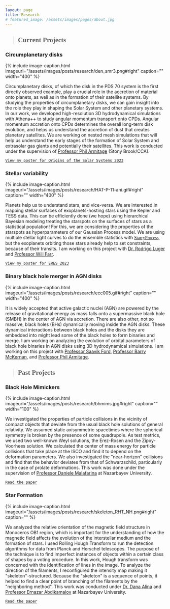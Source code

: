 ```yaml
---
layout: page
title: Research
# featured_image: /assets/images/pages/about.jpg
---
```

<script>
  $(document).ready(function() {
  setTimeout(function() { $("#preloader").fadeOut(1500); }, 100)
});
</script>
>## <span style="font-family:Caveat;">Current Projects</span>

### Circumplanetary disks
{% include image-caption.html imageurl="/assets/images/posts/research/den_smr3.png#right" caption="" width="400" %}

Circumplanetary disks, of which the disk in the PDS 70 system is the first directly observed example, play a crucial role in the accretion of material onto planets, as well as in the formation of their satellite systems. By studying the properties of circumplanetary disks, we can gain insight into the role they play in shaping the Solar System and other planetary systems. In our work, we developed high-resolution 3D hydrodynamical simulations with Athena++ to study angular momentum transport onto CPDs. Angular momentum accretion onto CPDs determines the overall long-term disk evolution, and helps us understand the accretion of dust that creates planetary satellites. We are working on nested mesh simulations that will help us understand the early stages of the formation of Solar System and extrasolar gas giants and potentially their satellites. This work is conducted under the supervision of [Professor Phil Armitage](http://www.astro.sunysb.edu/parmitage/) (Stony Brook/CCA).

[`View my poster for Origins of the Solar Systems 2023`](https://github.com/ssagynbayeva/posters/Origins-poster-print.pdf)

<!-- ### <span style="font-family:Andale Mono;">Stellar spots of HAT-P-11</span> -->
### Stellar variability 
{% include image-caption.html imageurl="/assets/images/posts/research/HAT-P-11-ani.gif#right" caption="" width="400" %}

Planets help us to understand stars, and vice-versa. We are interested in mapping stellar surfaces of exoplanets-hosting stars using the Kepler and TESS data. This can be efficiently done (we hope) using hierarchical Bayesian modeling treating the starspots on the surfaces of stars as a statistical population! For this, we are considering the properties of the starspots as hyperparameters of our Gaussian Process model. We are using multiple stellar light curves to do the ensemble statistics with [<span style="font-family:American Typewriter;">StarryProcess</span>](https://starry-process.readthedocs.io/en/latest/), but the exoplanets orbiting those stars already help to set constraints, because of their transits. I am working on this project with [Dr. Rodrigo Luger](https://www.luger.dev) and [Professor Will Farr](https://farr.github.io).

[`View my poster for ERES 2023`](https://github.com/ssagynbayeva/posters/ERES-poster-print.pdf)

<!-- ### <span style="font-family:Andale Mono;">Binary black hole merger in AGN disks</span> -->
### Binary black hole merger in AGN disks
{% include image-caption.html imageurl="/assets/images/posts/research/ecc005.gif#right" caption="" width="400" %}

It is widely accepted that active galactic nuclei (AGN) are powered by the release of gravitational energy as mass falls onto a supermassive black hole (SMBH) in the center of AGN via accretion. There are also other, not so massive, black holes (BHs) dynamically moving inside the AGN disks. These dynamical interactions between black holes and the disks they are embedded into might lead some of the black holes to form binaries and merge. I am working on analyzing the evolution of orbital parameters of black hole binaries in AGN disks using 3D hydrodynamical simulations. I am working on this project with [Professor Saavik Ford](https://saavikford.wixsite.com/saavik), [Professor Barry McKernan](https://www.amnh.org/research/staff-directory/barry-mckernan), and [Professor Phil Armitage](http://www.astro.sunysb.edu/parmitage/).

<!-- ### <span style="font-family:Andale Mono;">Migration of planets in protoplanetary disks</span> -->
<!-- ### Migration of planets in protoplanetary disks
{% include image-caption.html imageurl="/assets/images/posts/research/den_smr3.png#right" caption="" width="400" %}

Planetary systems are dynamic places. As the planet's tidal force exerts a torque on the disk, the back-reaction from the disk also torques the planet, causing it to migrate. In this project, we are concerned about Type I migration - the migration of low-mass planets. Particularly, we aim to investigate the migration due to thermal torques, considering the planet as a luminous object extracting thermal energy on the disk.
This work is conducted under the supervision of [Professor Phil Armitage](http://www.astro.sunysb.edu/parmitage/) (Stony Brook/CCA) and [Dr. Yan-Fei Jiang](https://jiangyanfei1986.wixsite.com/yanfei-homepage/home) (CCA). -->

>## <span style="font-family:Caveat;">Past Projects</span>

<!-- ### <span style="font-family:Andale Mono;">Black Hole Mimickers</span> -->
### Black Hole Mimickers
{% include image-caption.html imageurl="/assets/images/posts/research/bhmims.jpg#right" caption="" width="100" %}

We investigated the properties of particle collisions in the vicinity of compact objects that deviate from the usual black hole solutions of general relativity. We assumed static axisymmetric spacetimes where the spherical symmetry is broken by the presence of some quadrupole. As test metrics, we used two well-known Weyl solutions, the Erez-Rosen and the Zipoy-Voorhees solution. We calculated the center of mass energy for particle collisions that take place at the ISCO and find it to depend on the deformation parameters. We also investigated the "near-horizon" collisions and find that the behavior deviates from that of Schwarzschild, particularly in the case of prolate deformations. This work was done under the supervision of [Professor Daniele Malafarina](https://ssh.nu.edu.kz/faculty/daniele-malafarina-phd/) at Nazarbayev University.

[`Read the paper`](https://arxiv.org/pdf/2009.12839.pdf)

<!-- ### <span style="font-family:Andale Mono;">Star Formation</span> -->
### Star Formation
{% include image-caption.html imageurl="/assets/images/posts/research/skeleton_RHT_NH.png#right" caption="" %}

We analyzed the relative orientation of the magnetic field structure in Monoceros OB1 region, which is important for the understanding of how the magnetic field affects the evolution of the interstellar medium and the formation of stars. I used Rolling Hough Transform to run the detection algorithms for data from Planck and Herschel telescopes. The purpose of the technique is to find imperfect instances of objects within a certain class of shapes by a voting procedure. In this work, Hough transform was concerned with the identification of lines in the image. To analyze the direction of the filaments, I reconfigured the intensity map making it "skeleton"-structured. Because the "skeleton" is a sequence of points, it helped to find a clear point of branching of the filaments by the "neighboring method". This work was conducted under [Dr. Dana Alina](https://ssh.nu.edu.kz/faculty/dana-alina-phd/) and [Professor Ernazar Abdikamalov](https://ernazarabdikamalov.wordpress.com) at Nazarbayev University. 

[`Read the paper`](https://arxiv.org/pdf/2007.15344.pdf)

